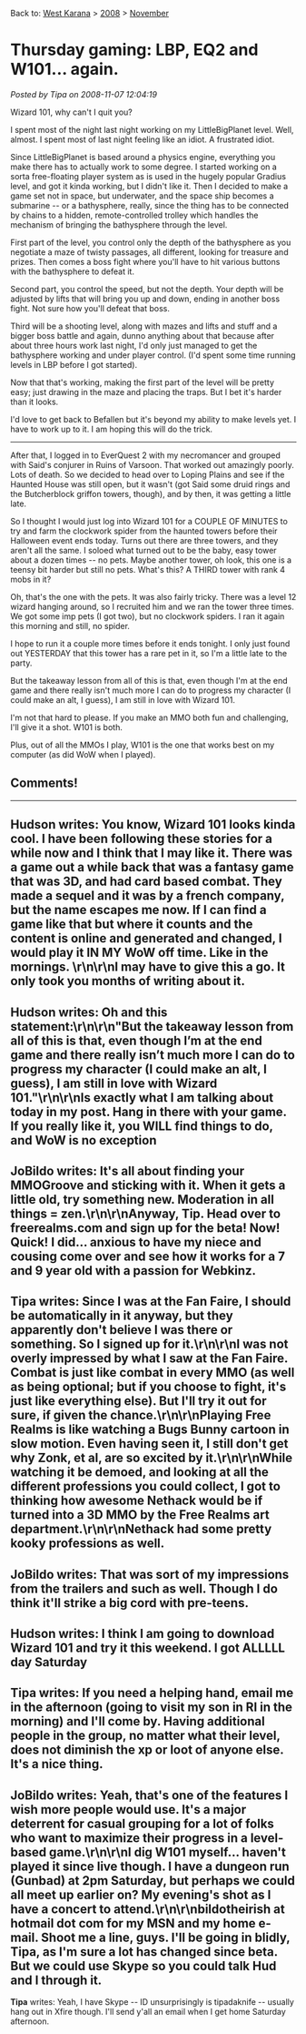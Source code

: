 Back to: [West Karana](/posts/westkarana.md) > [2008](/posts/2008/westkarana.md) > [November](./westkarana.md)
# Thursday gaming: LBP, EQ2 and W101... again.

*Posted by Tipa on 2008-11-07 12:04:19*

Wizard 101, why can't I quit you?

I spent most of the night last night working on my LittleBigPlanet level. Well, almost. I spent most of last night feeling like an idiot. A frustrated idiot.

Since LittleBigPlanet is based around a physics engine, everything you make there has to actually work to some degree. I started working on a sorta free-floating player system as is used in the hugely popular Gradius level, and got it kinda working, but I didn't like it. Then I decided to make a game set not in space, but underwater, and the space ship becomes a submarine -- or a bathysphere, really, since the thing has to be connected by chains to a hidden, remote-controlled trolley which handles the mechanism of bringing the bathysphere through the level. 

First part of the level, you control only the depth of the bathysphere as you negotiate a maze of twisty passages, all different, looking for treasure and prizes. Then comes a boss fight where you'll have to hit various buttons with the bathysphere to defeat it.

Second part, you control the speed, but not the depth. Your depth will be adjusted by lifts that will bring you up and down, ending in another boss fight. Not sure how you'll defeat that boss.

Third will be a shooting level, along with mazes and lifts and stuff and a bigger boss battle and again, dunno anything about that because after about three hours work last night, I'd only just managed to get the bathysphere working and under player control. (I'd spent some time running levels in LBP before I got started).

Now that that's working, making the first part of the level will be pretty easy; just drawing in the maze and placing the traps. But I bet it's harder than it looks.

I'd love to get back to Befallen but it's beyond my ability to make levels yet. I have to work up to it. I am hoping this will do the trick.

---

After that, I logged in to EverQuest 2 with my necromancer and grouped with Said's conjurer in Ruins of Varsoon. That worked out amazingly poorly. Lots of death. So we decided to head over to Loping Plains and see if the Haunted House was still open, but it wasn't (got Said some druid rings and the Butcherblock griffon towers, though), and by then, it was getting a little late.

So I thought I would just log into Wizard 101 for a COUPLE OF MINUTES to try and farm the clockwork spider from the haunted towers before their Halloween event ends today. Turns out there are three towers, and they aren't all the same. I soloed what turned out to be the baby, easy tower about a dozen times -- no pets. Maybe another tower, oh look, this one is a teensy bit harder but still no pets. What's this? A THIRD tower with rank 4 mobs in it?

Oh, that's the one with the pets. It was also fairly tricky. There was a level 12 wizard hanging around, so I recruited him and we ran the tower three times. We got some imp pets (I got two), but no clockwork spiders. I ran it again this morning and still, no spider.

I hope to run it a couple more times before it ends tonight. I only just found out YESTERDAY that this tower has a rare pet in it, so I'm a little late to the party.

But the takeaway lesson from all of this is that, even though I'm at the end game and there really isn't much more I can do to progress my character (I could make an alt, I guess), I am still in love with Wizard 101.

I'm not that hard to please. If you make an MMO both fun and challenging, I'll give it a shot. W101 is both.

Plus, out of all the MMOs I play, W101 is the one that works best on my computer (as did WoW when I played).
## Comments!
---
**Hudson** writes: You know, Wizard 101 looks kinda cool. I have been following these stories for a while now and I think that I may like it. There was a game out a while back that was a fantasy game that was 3D, and had card based combat. They made a sequel and it was by a french company, but the name escapes me now. If I can find a game like that but where it counts and the content is online and generated and changed, I would play it IN MY WoW off time. Like in the mornings. \r\n\r\nI may have to give this a go. It only took you months of writing about it.
---
**Hudson** writes: Oh and this statement:\r\n\r\n"But the takeaway lesson from all of this is that, even though I’m at the end game and there really isn’t much more I can do to progress my character (I could make an alt, I guess), I am still in love with Wizard 101."\r\n\r\nIs exactly what I am talking about today in my post. Hang in there with your game. If you really like it, you WILL find things to do, and WoW is no exception
---
**JoBildo** writes: It's all about finding your MMOGroove and sticking with it.  When it gets a little old, try something new.  Moderation in all things = zen.\r\n\r\nAnyway, Tip.  Head over to freerealms.com and sign up for the beta!  Now!  Quick!  I did... anxious to have my niece and cousing come over and see how it works for a 7 and 9 year old with a passion for Webkinz.
---
**Tipa** writes: Since I was at the Fan Faire, I should be automatically in it anyway, but they apparently don't believe I was there or something. So I signed up for it.\r\n\r\nI was not overly impressed by what I saw at the Fan Faire. Combat is just like combat in every MMO (as well as being optional; but if you choose to fight, it's just like everything else). But I'll try it out for sure, if given the chance.\r\n\r\nPlaying Free Realms is like watching a Bugs Bunny cartoon in slow motion. Even having seen it, I still don't get why Zonk, et al, are so excited by it.\r\n\r\nWhile watching it be demoed, and looking at all the different professions you could collect, I got to thinking how awesome Nethack would be if turned into a 3D MMO by the Free Realms art department.\r\n\r\nNethack had some pretty kooky professions as well.
---
**JoBildo** writes: That was sort of my impressions from the trailers and such as well.  Though I do think it'll strike a big cord with pre-teens.
---
**Hudson** writes: I think I am going to download Wizard 101 and try it this weekend. I got ALLLLL day Saturday
---
**Tipa** writes: If you need a helping hand, email me in the afternoon (going to visit my son in RI in the morning) and I'll come by. Having additional people in the group, no matter what their level, does not diminish the xp or loot of anyone else. It's a nice thing.
---
**JoBildo** writes: Yeah, that's one of the features I wish more people would use.  It's a major deterrent for casual grouping for a lot of folks who want to maximize their progress in a level-based game.\r\n\r\nI dig W101 myself... haven't played it since live though.  I have a dungeon run (Gunbad) at 2pm Saturday, but perhaps we could all meet up earlier on?  My evening's shot as I have a concert to attend.\r\n\r\nbildotheirish at hotmail dot com for my MSN and my home e-mail.  Shoot me a line, guys.  I'll be going in blidly, Tipa, as I'm sure a lot has changed since beta.  But we could use Skype so you could talk Hud and I through it.
---
**Tipa** writes: Yeah, I have Skype -- ID unsurprisingly is tipadaknife -- usually hang out in Xfire though. I'll send y'all an email when I get home Saturday afternoon.
